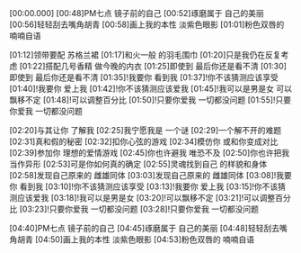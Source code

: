 [00:00.000]
[00:48]PM七点 镜子前的自己
[00:52]琢磨属于 自己的美丽
[00:56]轻轻刮去嘴角胡青
[00:58]画上我的本性 淡紫色眼影
[01:01]粉色双唇的 喃喃自语

[01:12]领带要配 苏格兰裙
[01:17]和火一般 的羽毛围巾
[01:20]只是我仍在反复考虑
[01:22]搭配几号香精 做今晚的内衣
[01:25]即使到 最后你还是看不清
[01:30]即使到 最后你还是看不清
[01:35]!我要你 看到我
[01:37]!你不该猜测应该享受
[01:40]!我要你 爱上我
[01:42]!你不该猜测应该爱我
[01:45]!我可以是男是女 可以飘移不定
[01:48]!可以调整百分比
[01:50]!只要你爱我 一切都没问题
[01:55]!只要你爱我 一切都没问题

[02:20]与其让你 了解我
[02:25]我宁愿我是 一个谜
[02:29]一个解不开的难题
[02:31]真和假的秘密
[02:32]扣你心弦的游戏
[02:34]模仿你 或和你变成对比
[02:39]参加你 理想的爱情游戏
[02:45]你也许避我 唯恐不及
[02:50]你也许把我 当作异形
[02:53]可是你如何真的确定
[02:55]灵魂找到自己 的样貌和身体
[02:58]发现自己原来的 雌雄同体
[03:03]发现自己原来的 雌雄同体
[03:08]!我要你 看到我
[03:10]!你不该猜测应该享受
[03:13]!我要你 爱上我
[03:15]!你不该猜测应该爱我
[03:18]!我可以是男是女
[03:20]!可以飘移不定
[03:21]!可以调整百分比
[03:23]!只要你爱我 一切都没问题
[03:28]!只要你爱我 一切都没问题

[04:40]PM七点 镜子前的自己
[04:45]琢磨属于 自己的美丽
[04:48]轻轻刮去嘴角胡青
[04:50]画上我的本性 淡紫色眼影
[04:53]粉色双唇的 喃喃自语